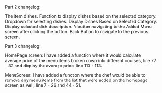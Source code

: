 Part 2  changelog:

The item dishes.
Function to display dishes based on the selected category.
Dropdown for selecting dishes.
Display Dishes Based on Selected Category.
Display selected dish description.
A button navigating to the Added Menu screen after clicking the button.
Back Button to navigate to the previous screen.


Part 3 changelog:

HomePage screen:
I have added a function where it would calculate average price of the menu items broken down into different courses, line 77 - 82 and display the average price, line 110 - 113.

MenuScreen:
I have added a function where the chef would be able to remove any menu items from the list that were added on the homepage screen as well, line 7 - 26 and 44 - 51.
